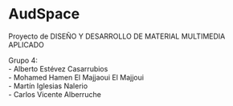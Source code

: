 # AudSpace
Proyecto de DISEÑO Y DESARROLLO DE MATERIAL MULTIMEDIA APLICADO

Grupo 4:  
    - Alberto Estévez Casarrubios  
    - Mohamed Hamen El Majjaoui El Majjoui  
    - Martín Iglesias Nalerio  
    - Carlos Vicente Alberruche
